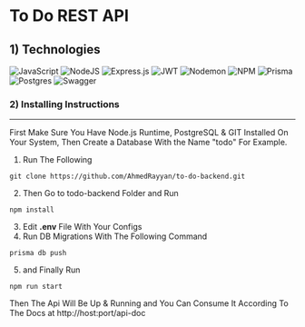# To Do REST API

## 1) Technologies


  ![JavaScript](https://img.shields.io/badge/javascript-%23323330.svg?style=for-the-badge&logo=javascript&logoColor=%23F7DF1E) 
  ![NodeJS](https://img.shields.io/badge/node.js-6DA55F?style=for-the-badge&logo=node.js&logoColor=white) 
  ![Express.js](https://img.shields.io/badge/express.js-%23404d59.svg?style=for-the-badge&logo=express&logoColor=%2361DAFB) 
  ![JWT](https://img.shields.io/badge/JWT-black?style=for-the-badge&logo=JSON%20web%20tokens) 
  ![Nodemon](https://img.shields.io/badge/NODEMON-%23323330.svg?style=for-the-badge&logo=nodemon&logoColor=%BBDEAD) 
  ![NPM](https://img.shields.io/badge/NPM-%23CB3837.svg?style=for-the-badge&logo=npm&logoColor=white)
  ![Prisma](https://img.shields.io/badge/Prisma-3982CE?style=for-the-badge&logo=Prisma&logoColor=white) 
  ![Postgres](https://img.shields.io/badge/postgres-%23316192.svg?style=for-the-badge&logo=postgresql&logoColor=white)
  ![Swagger](https://img.shields.io/badge/Swagger-85EA2D?style=for-the-badge&logo=Swagger&logoColor=white)


### 2) Installing Instructions

---

First Make Sure You Have Node.js Runtime, PostgreSQL & GIT Installed On Your System, Then Create a Database With the Name "todo" For Example.

1. Run The Following

```
git clone https://github.com/AhmedRayyan/to-do-backend.git
```

2. Then Go to todo-backend Folder and Run

```
npm install
```

3. Edit **.env** File With Your Configs
4. Run DB Migrations With The Following Command

```
prisma db push
```

5. and Finally Run

```
npm run start
```

Then The Api Will Be Up & Running and You Can Consume It According To The Docs at http://host:port/api-doc
